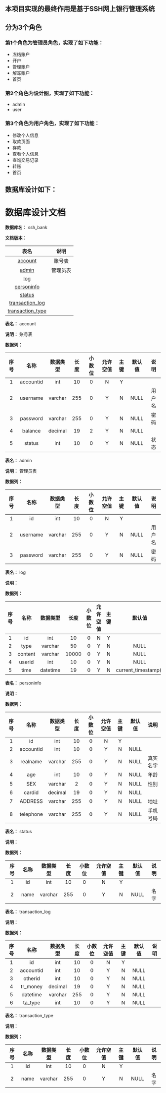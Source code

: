 ## 本项目实现的最终作用是基于SSH网上银行管理系统
## 分为3个角色
### 第1个角色为管理员角色，实现了如下功能：
 - 冻结账户
 - 开户
 - 管理账户
 - 解冻账户
 - 首页
### 第2个角色为设计图，实现了如下功能：
 - admin
 - user
### 第3个角色为用户角色，实现了如下功能：
 - 修改个人信息
 - 取款页面
 - 存款
 - 查看个人信息
 - 查询交易记录
 - 转账
 - 首页
## 数据库设计如下：
# 数据库设计文档

**数据库名：** ssh_bank

**文档版本：** 


| 表名                  | 说明       |
| :---: | :---: |
| [account](#account) | 账号表 |
| [admin](#admin) | 管理员表 |
| [log](#log) |  |
| [personinfo](#personinfo) |  |
| [status](#status) |  |
| [transaction_log](#transaction_log) |  |
| [transaction_type](#transaction_type) |  |

**表名：** <a id="account">account</a>

**说明：** 账号表

**数据列：**

| 序号 | 名称 | 数据类型 |  长度  | 小数位 | 允许空值 | 主键 | 默认值 | 说明 |
| :---: | :---: | :---: | :---: | :---: | :---: | :---: | :---: | :---: |
|  1   | accountid |   int   | 10 |   0    |    N     |  Y   |       |   |
|  2   | username |   varchar   | 255 |   0    |    Y     |  N   |   NULL    | 用户名  |
|  3   | password |   varchar   | 255 |   0    |    Y     |  N   |   NULL    | 密码  |
|  4   | balance |   decimal   | 19 |   2    |    Y     |  N   |   NULL    |   |
|  5   | status |   int   | 10 |   0    |    Y     |  N   |   NULL    | 状态  |

**表名：** <a id="admin">admin</a>

**说明：** 管理员表

**数据列：**

| 序号 | 名称 | 数据类型 |  长度  | 小数位 | 允许空值 | 主键 | 默认值 | 说明 |
| :---: | :---: | :---: | :---: | :---: | :---: | :---: | :---: | :---: |
|  1   | id |   int   | 10 |   0    |    N     |  Y   |       |   |
|  2   | username |   varchar   | 255 |   0    |    Y     |  N   |   NULL    | 用户名  |
|  3   | password |   varchar   | 255 |   0    |    Y     |  N   |   NULL    | 密码  |

**表名：** <a id="log">log</a>

**说明：** 

**数据列：**

| 序号 | 名称 | 数据类型 |  长度  | 小数位 | 允许空值 | 主键 | 默认值 | 说明 |
| :---: | :---: | :---: | :---: | :---: | :---: | :---: | :---: | :---: |
|  1   | id |   int   | 10 |   0    |    N     |  Y   |       |   |
|  2   | type |   varchar   | 50 |   0    |    Y     |  N   |   NULL    |   |
|  3   | content |   varchar   | 10000 |   0    |    Y     |  N   |   NULL    |   |
|  4   | userid |   int   | 10 |   0    |    Y     |  N   |   NULL    |   |
|  5   | time |   datetime   | 19 |   0    |    Y     |  N   |   current_timestamp()    |   |

**表名：** <a id="personinfo">personinfo</a>

**说明：** 

**数据列：**

| 序号 | 名称 | 数据类型 |  长度  | 小数位 | 允许空值 | 主键 | 默认值 | 说明 |
| :---: | :---: | :---: | :---: | :---: | :---: | :---: | :---: | :---: |
|  1   | id |   int   | 10 |   0    |    N     |  Y   |       |   |
|  2   | accountid |   int   | 10 |   0    |    Y     |  N   |   NULL    |   |
|  3   | realname |   varchar   | 255 |   0    |    Y     |  N   |   NULL    | 真实名字  |
|  4   | age |   int   | 10 |   0    |    Y     |  N   |   NULL    | 年龄  |
|  5   | SEX |   varchar   | 2 |   0    |    Y     |  N   |   NULL    | 性别  |
|  6   | cardid |   decimal   | 19 |   0    |    Y     |  N   |   NULL    |   |
|  7   | ADDRESS |   varchar   | 255 |   0    |    Y     |  N   |   NULL    | 地址  |
|  8   | telephone |   varchar   | 255 |   0    |    Y     |  N   |   NULL    | 手机号码  |

**表名：** <a id="status">status</a>

**说明：** 

**数据列：**

| 序号 | 名称 | 数据类型 |  长度  | 小数位 | 允许空值 | 主键 | 默认值 | 说明 |
| :---: | :---: | :---: | :---: | :---: | :---: | :---: | :---: | :---: |
|  1   | id |   int   | 10 |   0    |    N     |  Y   |       |   |
|  2   | name |   varchar   | 255 |   0    |    Y     |  N   |   NULL    | 名字  |

**表名：** <a id="transaction_log">transaction_log</a>

**说明：** 

**数据列：**

| 序号 | 名称 | 数据类型 |  长度  | 小数位 | 允许空值 | 主键 | 默认值 | 说明 |
| :---: | :---: | :---: | :---: | :---: | :---: | :---: | :---: | :---: |
|  1   | id |   int   | 10 |   0    |    N     |  Y   |       |   |
|  2   | accountid |   int   | 10 |   0    |    Y     |  N   |   NULL    |   |
|  3   | otherid |   int   | 10 |   0    |    Y     |  N   |   NULL    |   |
|  4   | tr_money |   decimal   | 19 |   0    |    Y     |  N   |   NULL    |   |
|  5   | datetime |   varchar   | 255 |   0    |    Y     |  N   |   NULL    |   |
|  6   | ta_type |   int   | 10 |   0    |    Y     |  N   |   NULL    |   |

**表名：** <a id="transaction_type">transaction_type</a>

**说明：** 

**数据列：**

| 序号 | 名称 | 数据类型 |  长度  | 小数位 | 允许空值 | 主键 | 默认值 | 说明 |
| :---: | :---: | :---: | :---: | :---: | :---: | :---: | :---: | :---: |
|  1   | id |   int   | 10 |   0    |    N     |  Y   |       |   |
|  2   | name |   varchar   | 255 |   0    |    Y     |  N   |   NULL    | 名字  |

